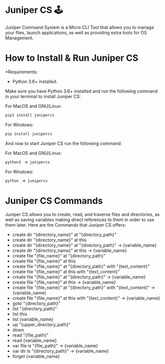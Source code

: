 # Juniper CS 🕹️

Juniper Command System is a Micro CLI Tool that allows you to manage your files, launch applications, as well as providing extra tools for OS Management.

How to Install & Run Juniper CS
==========

*Requirements: 
- Python 3.6+ installed.

Make sure you have Python 3.6+ installed and run the following command in your terminal to install Juniper CS:

For MacOS and GNU/Linux:

```python
pip3 install junipercs
```

For Windows:

```python
pip install junipercs
```

And now to start Juniper CS run the following command:

For MacOS and GNU/Linux:

```python
python3 -m junipercs
```

For Windows:

```python
python -m junipercs
```

Juniper CS Commands
==========

Juniper CS allows you to create, read, and traverse files and directories, as well as saving variables making direct references to them in order to use them later. Here are the Commands that Juniper CS offers:

- create dir "{directory_name}" at "{directory_path}"
- create dir "{directory_name}" at this
- create dir "{directory_name}" at "{directory_path}" -> {variable_name}
- create dir "{directory_name}" at this -> {variable_name}
- create file "{file_name}" at "{directory_path}"
- create file "{file_name}" at this
- create file "{file_name}" at "{directory_path}" with "{text_content}"
- create file "{file_name}" at this with "{text_content}"
- create file "{file_name}" at "{directory_path}" -> {variable_name}
- create file "{file_name}" at this -> {variable_name}
- create file "{file_name}" at "{directory_path}" with "{text_content}" -> {variable_name}
- create file "{file_name}" at this with "{text_content}" -> {variable_name}
- goto "{directory_path}"
- list "{directory_path}"
- list this
- list {variable_name}
- up "{upper_directory_path}"
- down
- read "{file_path}"
- read {variable_name}
- var file is "{file_path}" -> {variable_name}
- var dir is "{directory_path}" -> {variable_name}
- forget {variable_name}
   



